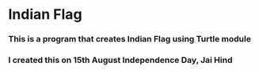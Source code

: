 # Indian Flag

### This is a program that creates Indian Flag using Turtle module
### I created this on 15th August Independence Day, Jai Hind
